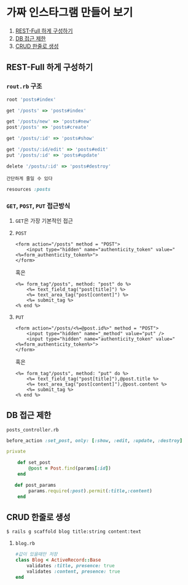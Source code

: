# 가짜 인스타그램 만들어 보기

1. [REST-Full 하게 구성하기](#Rest-full)
1. [DB 접근 제한](#DB)
1. [CRUD 한줄로 생성](#a-line)

## REST-Full 하게 구성하기 <a name="Rest-full"></a>

### `rout.rb` 구조

``` ruby
root 'posts#index'

get '/posts' => 'posts#index'

get '/posts/new' => 'posts#new'
post'/posts' => 'posts#create'

get '/posts/:id' => 'posts#show'

get '/posts/:id/edit' => 'posts#edit'
put '/posts/:id' => 'posts#update'

delete '/posts/:id' => 'posts#destroy'
```


    간단하게 줄일 수 있다


```ruby
resources :posts
```

### `GET`, `POST`, `PUT` 접근방식

1. `GET`은 가장 기본적인 접근

1. `POST`

    ```erb
    <form action="/posts" method = "POST">
        <input type="hidden" name="authenticity_token" value="<%=form_authenticity_token%>">
    </form>
    ```


    혹은


    ```erb
    <%= form_tag"/posts", method: "post" do %>
        <%= text_field_tag("post[title]") %>
        <%= text_area_tag("post[content]") %>
        <%= submit_tag %>
    <% end %>
    ```

1. `PUT`

    ```erb
    <form action="/posts/<%=@post.id%>" method = "POST">
        <input type="hidden" name="_method" value="put" />
        <input type="hidden" name="authenticity_token" value="<%=form_authenticity_token%>">
    </form>
    ```


    혹은


    ```erb
    <%= form_tag"/posts", method: "put" do %>
        <%= text_field_tag("post[title]"),@post.title %>
        <%= text_area_tag("post[content]"),@post.content %>
        <%= submit_tag %>
    <% end %>
    ```

## DB 접근 제한 <a name="DB"></a>

`posts_controller.rb`

```ruby
before_action :set_post, only: [:show, :edit, :update, :destroy]

private

    def set_post
        @post = Post.find(params[:id])
    end

   def post_params
        params.require(:post).permit(:title,:content)
    end

```

## CRUD 한줄로 생성 <a name="a-line"></a>

```
$ rails g scaffold blog title:string content:text
```

1. `blog.rb`
    ```ruby
    #값이 있을때만 저장
    class Blog < ActiveRecord::Base
        validates :title, presence: true
        validates :content, presence: true
    end
    ```
